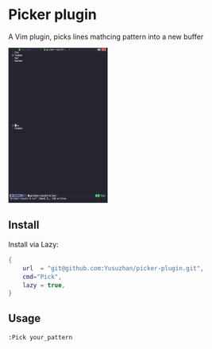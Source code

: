 # Picker plugin

A Vim plugin, picks lines mathcing pattern into a new buffer

<img src="picker-plugin.png" alt="picker-plugin" width="200"/>

## Install 

Install via Lazy:
```lua
{
    url  = "git@github.com:Yusuzhan/picker-plugin.git",
    cmd="Pick",
    lazy = true,
}
```

## Usage

```
:Pick your_pattern
```
